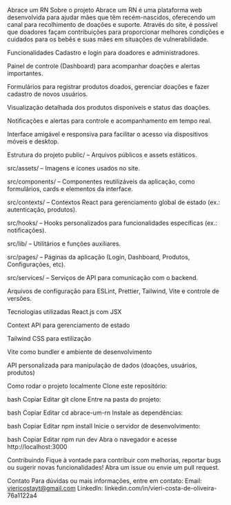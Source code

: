 Abrace um RN
Sobre o projeto
Abrace um RN é uma plataforma web desenvolvida para ajudar mães que têm recém-nascidos, oferecendo um canal para recolhimento de doações e suporte. Através do site, é possível que doadores façam contribuições para proporcionar melhores condições e cuidados para os bebês e suas mães em situações de vulnerabilidade.

Funcionalidades
Cadastro e login para doadores e administradores.

Painel de controle (Dashboard) para acompanhar doações e alertas importantes.

Formulários para registrar produtos doados, gerenciar doações e fazer cadastro de novos usuários.

Visualização detalhada dos produtos disponíveis e status das doações.

Notificações e alertas para controle e acompanhamento em tempo real.

Interface amigável e responsiva para facilitar o acesso via dispositivos móveis e desktop.

Estrutura do projeto
public/ – Arquivos públicos e assets estáticos.

src/assets/ – Imagens e ícones usados no site.

src/components/ – Componentes reutilizáveis da aplicação, como formulários, cards e elementos da interface.

src/contexts/ – Contextos React para gerenciamento global de estado (ex.: autenticação, produtos).

src/hooks/ – Hooks personalizados para funcionalidades específicas (ex.: notificações).

src/lib/ – Utilitários e funções auxiliares.

src/pages/ – Páginas da aplicação (Login, Dashboard, Produtos, Configurações, etc).

src/services/ – Serviços de API para comunicação com o backend.

Arquivos de configuração para ESLint, Prettier, Tailwind, Vite e controle de versões.

Tecnologias utilizadas
React.js com JSX

Context API para gerenciamento de estado

Tailwind CSS para estilização

Vite como bundler e ambiente de desenvolvimento

API personalizada para manipulação de dados (doações, usuários, produtos)

Como rodar o projeto localmente
Clone este repositório:

bash
Copiar
Editar
git clone <url-do-repositorio>
Entre na pasta do projeto:

bash
Copiar
Editar
cd abrace-um-rn
Instale as dependências:

bash
Copiar
Editar
npm install
Inicie o servidor de desenvolvimento:

bash
Copiar
Editar
npm run dev
Abra o navegador e acesse http://localhost:3000

Contribuindo
Fique à vontade para contribuir com melhorias, reportar bugs ou sugerir novas funcionalidades! Abra um issue ou envie um pull request.

Contato
Para dúvidas ou mais informações, entre em contato:
Email: viericostayt@gmail.com
LinkedIn: linkedin.com/in/vieri-costa-de-oliveira-76a1122a4

